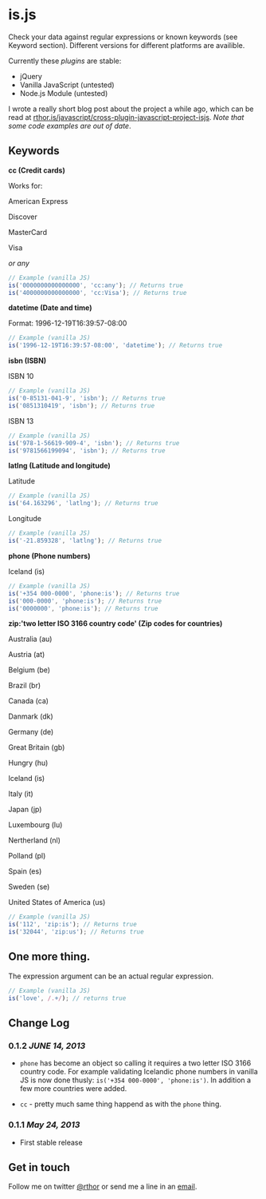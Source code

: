 # is.js

Check your data against regular expressions or known keywords (see Keyword section). Different versions for different platforms are availible.

Currently these *plugins* are stable:

- jQuery
- Vanilla JavaScript (untested)
- Node.js Module (untested)

I wrote a really short blog post about the project a while ago, which can be read at [rthor.is/javascript/cross-plugin-javascript-project-isjs](http://rthor.is/javascript/cross-plugin-javascript-project-isjs/). *Note that some code examples are out of date*.

## Keywords

**cc (Credit cards)**

Works for:

American Express

Discover

MasterCard

Visa

*or any*

```javascript
// Example (vanilla JS)
is('0000000000000000', 'cc:any'); // Returns true
is('4000000000000000', 'cc:Visa'); // Returns true
```

**datetime (Date and time)**

Format: 1996-12-19T16:39:57-08:00

```javascript
// Example (vanilla JS)
is('1996-12-19T16:39:57-08:00', 'datetime'); // Returns true
```

**isbn (ISBN)**

ISBN 10

```javascript
// Example (vanilla JS)
is('0-85131-041-9', 'isbn'); // Returns true
is('0851310419', 'isbn'); // Returns true
```

ISBN 13

```javascript
// Example (vanilla JS)
is('978-1-56619-909-4', 'isbn'); // Returns true
is('9781566199094', 'isbn'); // Returns true
```

**latlng (Latitude and longitude)**

Latitude

```javascript
// Example (vanilla JS)
is('64.163296', 'latlng'); // Returns true
```

Longitude

```javascript
// Example (vanilla JS)
is('-21.859328', 'latlng'); // Returns true
```

**phone (Phone numbers)**

Iceland (is)

```javascript
// Example (vanilla JS)
is('+354 000-0000', 'phone:is'); // Returns true
is('000-0000', 'phone:is'); // Returns true
is('0000000', 'phone:is'); // Returns true
```

**zip:'two letter ISO 3166 country code' (Zip codes for countries)**

Australia (au)

Austria (at)

Belgium (be)

Brazil (br)

Canada (ca)

Danmark (dk)

Germany (de)

Great Britain (gb)

Hungry (hu)

Iceland (is)

Italy (it)

Japan (jp)

Luxembourg (lu)

Nertherland (nl)

Polland (pl)

Spain (es)

Sweden (se)

United States of America (us)

```javascript
// Example (vanilla JS)
is('112', 'zip:is'); // Returns true
is('32044', 'zip:us'); // Returns true
```

## One more thing.

The expression argument can be an actual regular expression.

```javascript
// Example (vanilla JS)
is('love', /.+/); // returns true
```

## Change Log

### 0.1.2 *JUNE 14, 2013*

- `phone` has become an object so calling it requires a two letter ISO 3166 country code. For example validating Icelandic phone numbers in vanilla JS is now done thusly: `is('+354 000-0000', 'phone:is')`. In addition a few more countries were added.

- `cc` - pretty much same thing happend as with the `phone` thing.

### 0.1.1 *May 24, 2013*

- First stable release

## Get in touch

Follow me on twitter [@rthor](http://twitter.com/rthor) or send me a line in an [email](mailto:ragnar.valgeirsson@gmail.com).